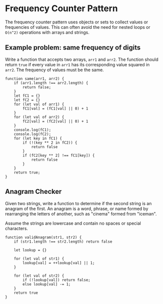 # Frequency Counter Pattern

The frequency counter pattern uses objects or sets to collect values or frequencies of values. This can often avoid the need for nested loops or `O(n^2)` operations with arrays and strings.

## Example problem: same frequency of digits

Write a function that accepts two arrays, `arr1` and `arr2`. The function should return `true` if every value in `arr1` has its corresponding value squared in `arr2`. The frequency of values must be the same.

```
function same(arr1, arr2) {
    if (arr1.length !== arr2.length) {
        return false;
    }
    let fC1 = {}
    let fC2 = {}
    for (let val of arr1) {
        fC1[val] = (fC1[val] || 0) + 1
    }
    for (let val of arr2) {
        fC2[val] = (fC2[val] || 0) + 1
    }
    console.log(fC1);
    console.log(fC2);
    for (let key in fC1) {
        if (!(key ** 2 in fC2)) {
            return false
        }
        if (fC2[key ** 2] !== fC1[key]) {
            return false
        }
    }
    return true;
}
```

## Anagram Checker

Given two strings, write a function to determine if the second string is an anagram of the first. An anagram is a word, phrase, or name formed by rearranging the letters of another, such as "cinema" formed from "iceman".

Assume the strings are lowercase and contain no spaces or special characters.

```
function validAnagram(str1, str2) {
    if (str1.length !== str2.length) return false

    let lookup = {}

    for (let val of str1) {
        lookup[val] = ++lookup[val] || 1;
    }

    for (let val of str2) {
        if (!lookup[val]) return false;
        else lookup[val] -= 1;
    }
    return true
}
```
